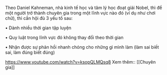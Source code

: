 Theo Daniel Kahneman, nhà kinh tế học và tâm lý học đoạt giải Nobel, thì để một người trở thành chuyên gia trong một lĩnh vực nào đó (ví dụ như chơi chữ), thì cần hội đủ 3 yếu tố sau:

• Dành nhiều thời gian tập luyện

• Quy luật trong lĩnh vực đó không thay đổi theo thời gian

• Nhận được sự phản hồi nhanh chóng cho những gì mình làm (làm sai biết sai, làm đúng biết đúng)

https://www.youtube.com/watch?v=ksopQLMQsq8
Xem thêm:: [[Chuyên gia]]